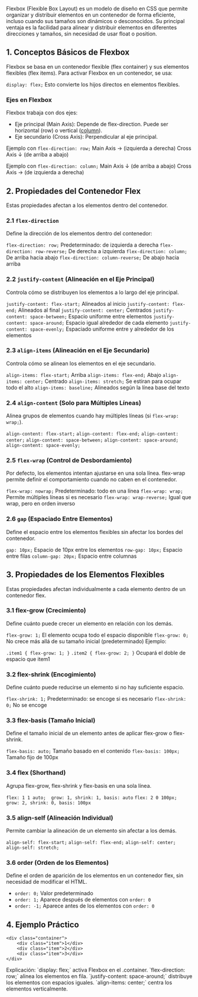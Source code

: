 Flexbox (Flexible Box Layout) es un modelo de diseño en CSS que permite organizar y distribuir elementos en un contenedor de forma eficiente, incluso cuando sus tamaños son dinámicos o desconocidos. Su principal ventaja es la facilidad para alinear y distribuir elementos en diferentes direcciones y tamaños, sin necesidad de usar float o position.

## 1. Conceptos Básicos de Flexbox
Flexbox se basa en un contenedor flexible (flex container) y sus elementos flexibles (flex items). Para activar Flexbox en un contenedor, se usa:

`display: flex;`
Esto convierte los hijos directos en elementos flexibles.

### Ejes en Flexbox
Flexbox trabaja con dos ejes:
- Eje principal (Main Axis): Depende de flex-direction. Puede ser horizontal (row) o vertical ([column]()).
- Eje secundario (Cross Axis): Perpendicular al eje principal.

Ejemplo con `flex-direction: row;`
Main Axis →  (izquierda a derecha)
Cross Axis ↓  (de arriba a abajo)

Ejemplo con `flex-direction: column;`
Main Axis ↓  (de arriba a abajo)
Cross Axis →  (de izquierda a derecha)

## 2. Propiedades del Contenedor Flex
Estas propiedades afectan a los elementos dentro del contenedor.

### 2.1 `flex-direction`
Define la dirección de los elementos dentro del contenedor:

`flex-direction: row;`  Predeterminado: de izquierda a derecha 
`flex-direction: row-reverse;`  De derecha a izquierda 
`flex-direction: column;`  De arriba hacia abajo 
`flex-direction: column-reverse;`  De abajo hacia arriba 

### 2.2 `justify-content` (Alineación en el Eje Principal)
Controla cómo se distribuyen los elementos a lo largo del eje principal.

`justify-content: flex-start;` Alineados al inicio
`justify-content: flex-end;` Alineados al final 
`justify-content: center;`  Centrados 
`justify-content: space-between;`  Espacio uniforme entre elementos 
`justify-content: space-around;`  Espacio igual alrededor de cada elemento 
`justify-content: space-evenly;` Espaciado uniforme entre y alrededor de los elementos 

### 2.3 `align-items` (Alineación en el Eje Secundario)
Controla cómo se alinean los elementos en el eje secundario.

`align-items: flex-start;`  Arriba 
`align-items: flex-end;`  Abajo 
`align-items: center;`  Centrado 
`align-items: stretch;`  Se estiran para ocupar todo el alto 
`align-items: baseline;`  Alineados según la línea base del texto 

### 2.4 `align-content` (Solo para Múltiples Líneas)
Alinea grupos de elementos cuando hay múltiples líneas (si `flex-wrap: wrap;`).

`align-content: flex-start;`
`align-content: flex-end;`
`align-content: center;`
`align-content: space-between;`
`align-content: space-around;`
`align-content: space-evenly;`

### 2.5 `flex-wrap` (Control de Desbordamiento)
Por defecto, los elementos intentan ajustarse en una sola línea. flex-wrap permite definir el comportamiento cuando no caben en el contenedor.

`flex-wrap: nowrap;` Predeterminado: todo en una línea 
`flex-wrap: wrap;` Permite múltiples líneas si es necesario 
`flex-wrap: wrap-reverse;` Igual que wrap, pero en orden inverso 

### 2.6 `gap` (Espaciado Entre Elementos)
Define el espacio entre los elementos flexibles sin afectar los bordes del contenedor.

`gap: 10px;` Espacio de 10px entre los elementos 
`row-gap: 10px;`  Espacio entre filas 
`column-gap: 20px;`  Espacio entre columnas

## 3. Propiedades de los Elementos Flexibles
Estas propiedades afectan individualmente a cada elemento dentro de un contenedor flex.

### 3.1 flex-grow (Crecimiento)
Define cuánto puede crecer un elemento en relación con los demás.

`flex-grow: 1;`  El elemento ocupa todo el espacio disponible 
`flex-grow: 0;`  No crece más allá de su tamaño inicial (predeterminado) 
Ejemplo:

`.item1 { flex-grow: 1; }`
`.item2 { flex-grow: 2; }`  Ocupará el doble de espacio que item1 
### 3.2 flex-shrink (Encogimiento)
Define cuánto puede reducirse un elemento si no hay suficiente espacio.

`flex-shrink: 1;`  Predeterminado: se encoge si es necesario 
`flex-shrink: 0;`  No se encoge 
### 3.3 flex-basis (Tamaño Inicial)
Define el tamaño inicial de un elemento antes de aplicar flex-grow o flex-shrink.

`flex-basis: auto;`  Tamaño basado en el contenido 
`flex-basis: 100px;`  Tamaño fijo de 100px 

### 3.4 flex (Shorthand)
Agrupa flex-grow, flex-shrink y flex-basis en una sola línea.

`flex: 1 1 auto;  grow: 1, shrink: 1, basis: auto` 
`flex: 2 0 100px;  grow: 2, shrink: 0, basis: 100px` 

### 3.5 align-self (Alineación Individual)
Permite cambiar la alineación de un elemento sin afectar a los demás.

`align-self: flex-start;`
`align-self: flex-end;`
`align-self: center;`
`align-self: stretch;`

### 3.6 order (Orden de los Elementos)

Define el orden de aparición de los elementos en un contenedor flex, sin necesidad de modificar el HTML.

- `order: 0;`  Valor predeterminado
- `order: 1;`  Aparece después de elementos con `order: 0`
- `order: -1;`  Aparece antes de los elementos con `order: 0`

## 4. Ejemplo Práctico

<!DOCTYPE html>
<html lang="es">
<head>
    <meta charset="UTF-8">
    <meta name="viewport" content="width=device-width, initial-scale=1.0">
    <title>Flexbox Ejemplo</title>
    <style>
        .container {
            display: flex;
            flex-direction: row;
            justify-content: space-around;
            align-items: center;
            height: 200px;
            border: 2px solid black;
        }
        .item {
            width: 100px;
            height: 100px;
            background-color: lightblue;
            text-align: center;
            line-height: 100px;
            font-weight: bold;
        }
    </style>
</head>
<body>

    <div class="container">
        <div class="item">1</div>
        <div class="item">2</div>
        <div class="item">3</div>
    </div>

</body>
</html>
Explicación:
`display: flex;` activa Flexbox en el .container.
`flex-direction: row;` alinea los elementos en fila.
`justify-content: space-around;` distribuye los elementos con espacios iguales.
`align-items: center;` centra los elementos verticalmente.
